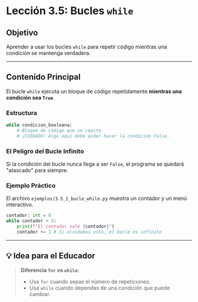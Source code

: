 # Lección 3.5: Bucles `while`

## Objetivo

Aprender a usar los bucles `while` para repetir código mientras una condición se mantenga verdadera.

---

## Contenido Principal

El bucle `while` ejecuta un bloque de código repetidamente **mientras una condición sea `True`**.

### Estructura

```python
while condicion_booleana:
    # Bloque de código que se repite.
    # ¡CUIDADO! Algo aquí debe poder hacer la condición False.
```

### El Peligro del Bucle Infinito

Si la condición del bucle nunca llega a ser `False`, el programa se quedará "atascado" para siempre.

### Ejemplo Práctico

El archivo `ejemplos/3.5_1_bucle_while.py` muestra un contador y un menú interactivo.

```python
contador: int = 0
while contador < 5:
    print(f"El contador vale {contador}")
    contador += 1 # Si olvidamos esto, el bucle es infinito
```

---

## 💡 Idea para el Educador

> **Diferencia `for` vs `while`:**
>
> * Usa `for` cuando sepas el número de repeticiones.
> * Usa `while` cuando dependas de una condición que puede cambiar.
